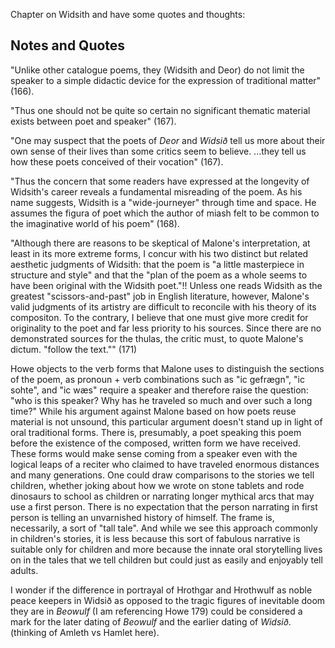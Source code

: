Chapter on Widsith and have some quotes and thoughts:

## Notes and Quotes

"Unlike other catalogue poems, they (Widsith and Deor) do not limit the speaker to a simple didactic device for the expression of traditional matter" (166).

"Thus one should not be quite so certain no significant thematic material exists between poet and speaker" (167).

"One may suspect that the poets of *Deor* and *Widsið* tell us more about their own sense of their lives than some critics seem to believe. ...they tell us how these poets conceived of their vocation" (167).

"Thus the concern that some readers have expressed at the longevity of Widsith's career reveals a fundamental misreading of the poem. As his name suggests, Widsith is a "wide-journeyer" through time and space. He assumes the figura of poet which the author of miash felt to be common to the imaginative world of his poem" (168).

"Although there are reasons to be skeptical of Malone's interpretation, at least in its more extreme forms, I concur with his two distinct but related aesthetic judgments of Widsith: that the poem is "a little masterpiece in structure and style" and that the "plan of the poem as a whole seems to have been original with the Widsith poet."!! Unless one reads Widsith as the greatest "scissors-and-past" job in English literature, however, Malone's valid judgments of its artistry are difficult to reconcile with his theory of its compositon. To the contrary, I believe that one must give more credit for originality to the poet and far less priority to his sources. Since there are no demonstrated sources for the thulas, the critic must, to quote Malone's dictum. "follow the text."" (171)

Howe objects to the verb forms that Malone uses to distinguish the sections of the poem, as pronoun + verb combinations such as "ic gefrægn", "ic sohte", and "ic wæs" require a speaker and therefore raise the question: "who is this speaker? Why has he traveled so much and over such a long time?" While his argument against Malone based on how poets reuse material is not unsound, this particular argument doesn't stand up in light of oral traditional forms. There is, presumably, a poet speaking this poem before the existence of the composed, written form we have received. These forms would make sense coming from a speaker even with the logical leaps of a reciter who claimed to have traveled enormous distances and many generations. One could draw comparisons to the stories we tell children, whether joking about how we wrote on stone tablets and rode dinosaurs to school as children or narrating longer mythical arcs that may use a first person. There is no expectation that the person narrating in first person is telling an unvarnished history of himself. The frame is, necessarily, a sort of "tall tale". And while we see this approach commonly in children's stories, it is less because this sort of fabulous narrative is suitable only for children and more because the innate oral storytelling lives on in the tales that we tell children but could just as easily and enjoyably tell adults.

I wonder if the difference in portrayal of Hrothgar and Hrothwulf as noble peace keepers in Widsið as opposed to the tragic figures of inevitable doom they are in _Beowulf_ (I am referencing Howe 179) could be considered a mark for the later dating of _Beowulf_ and the earlier dating of _Widsið_. (thinking of Amleth vs Hamlet here).